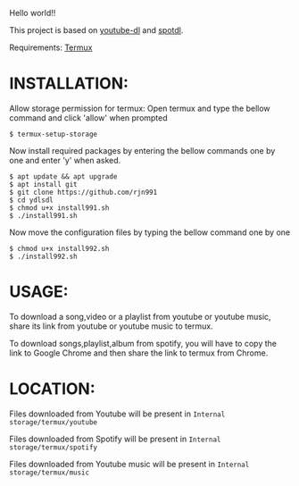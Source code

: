Hello world!!

This project is based on [youtube-dl](www.ss.com) and [spotdl](www.git.com).

Requirements: [Termux](www.gp.com)

# INSTALLATION:

Allow storage permission for termux:
Open termux and type the bellow command and click 'allow' when prompted
    
    $ termux-setup-storage

Now install required packages by entering the bellow commands one by one and enter 'y' when asked.

    $ apt update && apt upgrade
    $ apt install git
    $ git clone https://github.com/rjn991
    $ cd ydlsdl
    $ chmod u+x install991.sh
    $ ./install991.sh

Now move the configuration files by typing the bellow command one by one

    $ chmod u+x install992.sh
    $ ./install992.sh

# USAGE:

To download a song,video or a playlist from youtube or youtube music, share its link from youtube or youtube music to termux.

To download songs,playlist,album from spotify, you will have to copy the link to Google Chrome and then share the link to termux from Chrome.

# LOCATION:

Files downloaded from Youtube will be present in `Internal storage/termux/youtube`

Files downloaded from Spotify will be present in `Internal storage/termux/spotify`

Files downloaded from Youtube music will be present in `Internal storage/termux/music`
